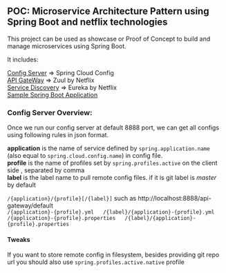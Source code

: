 ##  POC: Microservice Architecture Pattern using Spring Boot and netflix technologies

This project can be used as showcase or Proof of Concept to build and manage microservices using Spring Boot.

It includes:    

[Config Server]() => Spring Cloud Config  
[API GateWay]() => Zuul by Netflix  
[Service Discovery]() => Eureka by Netflix  
[Sample Spring Boot Application]()
  
### Config Server Overview: 

Once we run our config server at default 8888 port, we can get all configs using following rules in json format.  
 
**application** is the name of service defined by `spring.application.name` (also equal to `spring.cloud.config.name`) in config file.  
**profile** is the name of profiles set by `spring.profiles.active` on the client side , separated by comma  
**label** is the label name to pull remote config files. if it is git label is _master_ by default 
 
`/{application}/{profile}[/{label}]` such as http://localhost:8888/api-gateway/default  
`/{application}-{profile}.yml  
/{label}/{application}-{profile}.yml  
/{application}-{profile}.properties  
/{label}/{application}-{profile}.properties`

#### Tweaks
If you want to store remote config in filesystem, besides providing git repo url you should also use `spring.profiles.active.native` profile